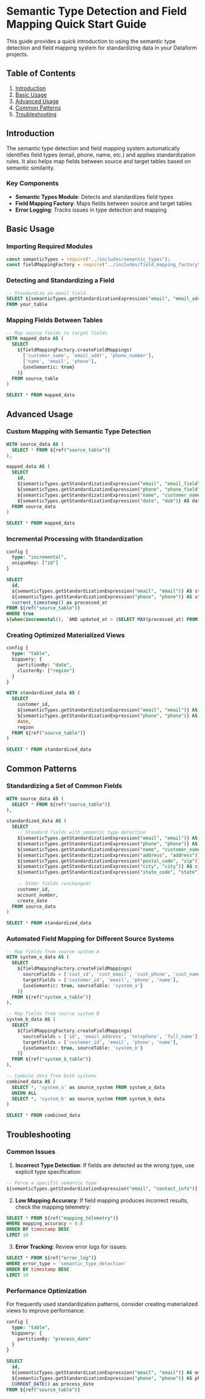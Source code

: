 # Semantic Type Detection and Field Mapping Quick Start Guide

This guide provides a quick introduction to using the semantic type detection and field mapping system for standardizing data in your Dataform projects.

## Table of Contents

1. [Introduction](#introduction)
2. [Basic Usage](#basic-usage)
3. [Advanced Usage](#advanced-usage)
4. [Common Patterns](#common-patterns)
5. [Troubleshooting](#troubleshooting)

## Introduction

The semantic type detection and field mapping system automatically identifies field types (email, phone, name, etc.) and applies standardization rules. It also helps map fields between source and target tables based on semantic similarity.

### Key Components

- **Semantic Types Module**: Detects and standardizes field types
- **Field Mapping Factory**: Maps fields between source and target tables
- **Error Logging**: Tracks issues in type detection and mapping

## Basic Usage

### Importing Required Modules

```javascript
const semanticTypes = require("../includes/semantic_types");
const fieldMappingFactory = require("../includes/field_mapping_factory");
```

### Detecting and Standardizing a Field

```sql
-- Standardize an email field
SELECT ${semanticTypes.getStandardizationExpression("email", "email_address")} AS standardized_email
FROM your_table
```

### Mapping Fields Between Tables

```sql
-- Map source fields to target fields
WITH mapped_data AS (
  SELECT
    ${fieldMappingFactory.createFieldMappings(
      ['customer_name', 'email_addr', 'phone_number'], 
      ['name', 'email', 'phone'],
      {useSemantic: true}
    )}
  FROM source_table
)

SELECT * FROM mapped_data
```

## Advanced Usage

### Custom Mapping with Semantic Type Detection

```sql
WITH source_data AS (
  SELECT * FROM ${ref("source_table")}
),

mapped_data AS (
  SELECT
    id,
    ${semanticTypes.getStandardizationExpression("email", "email_field")} AS email,
    ${semanticTypes.getStandardizationExpression("phone", "phone_field")} AS phone,
    ${semanticTypes.getStandardizationExpression("name", "customer_name")} AS name,
    ${semanticTypes.getStandardizationExpression("date", "dob")} AS date_of_birth
  FROM source_data
)

SELECT * FROM mapped_data
```

### Incremental Processing with Standardization

```sql
config {
  type: "incremental",
  uniqueKey: ["id"]
}

SELECT
  id,
  ${semanticTypes.getStandardizationExpression("email", "email")} AS standardized_email,
  ${semanticTypes.getStandardizationExpression("phone", "phone")} AS standardized_phone,
  current_timestamp() as processed_at
FROM ${ref("source_table")}
WHERE true
${when(incremental(), `AND updated_at > (SELECT MAX(processed_at) FROM ${self()})`)}
```

### Creating Optimized Materialized Views

```sql
config {
  type: "table",
  bigquery: {
    partitionBy: "date",
    clusterBy: ["region"]
  }
}

WITH standardized_data AS (
  SELECT
    customer_id,
    ${semanticTypes.getStandardizationExpression("email", "email")} AS email,
    ${semanticTypes.getStandardizationExpression("phone", "phone")} AS phone,
    date,
    region
  FROM ${ref("source_table")}
)

SELECT * FROM standardized_data
```

## Common Patterns

### Standardizing a Set of Common Fields

```sql
WITH source_data AS (
  SELECT * FROM ${ref("source_table")}
),

standardized_data AS (
  SELECT
    -- Standard fields with semantic type detection
    ${semanticTypes.getStandardizationExpression("email", "email")} AS email,
    ${semanticTypes.getStandardizationExpression("phone", "phone")} AS phone,
    ${semanticTypes.getStandardizationExpression("name", "customer_name")} AS name,
    ${semanticTypes.getStandardizationExpression("address", "address")} AS address,
    ${semanticTypes.getStandardizationExpression("postal_code", "zip")} AS postal_code,
    ${semanticTypes.getStandardizationExpression("city", "city")} AS city,
    ${semanticTypes.getStandardizationExpression("state_code", "state")} AS state_code,
    
    -- Other fields (unchanged)
    customer_id,
    account_number,
    create_date
  FROM source_data
)

SELECT * FROM standardized_data
```

### Automated Field Mapping for Different Source Systems

```sql
-- Map fields from source system A
WITH system_a_data AS (
  SELECT
    ${fieldMappingFactory.createFieldMappings(
      sourceFields = ['cust_id', 'cust_email', 'cust_phone', 'cust_name'],
      targetFields = ['customer_id', 'email', 'phone', 'name'],
      {useSemantic: true, sourceTable: 'system_a'}
    )}
  FROM ${ref("system_a_table")}
),

-- Map fields from source system B
system_b_data AS (
  SELECT
    ${fieldMappingFactory.createFieldMappings(
      sourceFields = ['id', 'email_address', 'telephone', 'full_name'],
      targetFields = ['customer_id', 'email', 'phone', 'name'],
      {useSemantic: true, sourceTable: 'system_b'}
    )}
  FROM ${ref("system_b_table")}
),

-- Combine data from both systems
combined_data AS (
  SELECT *, 'system_a' as source_system FROM system_a_data
  UNION ALL
  SELECT *, 'system_b' as source_system FROM system_b_data
)

SELECT * FROM combined_data
```

## Troubleshooting

### Common Issues

1. **Incorrect Type Detection**: If fields are detected as the wrong type, use explicit type specification:

```sql
-- Force a specific semantic type
${semanticTypes.getStandardizationExpression("email", "contact_info")} AS email
```

2. **Low Mapping Accuracy**: If field mapping produces incorrect results, check the mapping telemetry:

```sql
SELECT * FROM ${ref("mapping_telemetry")}
WHERE mapping_accuracy < 0.8
ORDER BY timestamp DESC
LIMIT 10
```

3. **Error Tracking**: Review error logs for issues:

```sql
SELECT * FROM ${ref("error_log")}
WHERE error_type = 'semantic_type_detection'
ORDER BY timestamp DESC
LIMIT 10
```

### Performance Optimization

For frequently used standardization patterns, consider creating materialized views to improve performance:

```sql
config {
  type: "table",
  bigquery: {
    partitionBy: "process_date"
  }
}

SELECT
  id,
  ${semanticTypes.getStandardizationExpression("email", "email")} AS email,
  ${semanticTypes.getStandardizationExpression("phone", "phone")} AS phone,
  CURRENT_DATE() as process_date
FROM ${ref("source_table")}
``` 